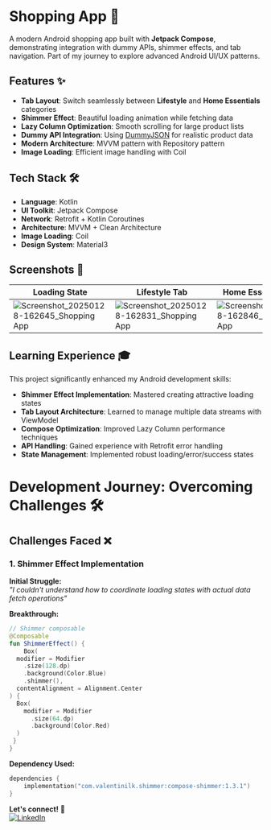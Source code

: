 # Shopping App 🛒 
 
A modern Android shopping app built with **Jetpack Compose**, demonstrating integration with dummy APIs, shimmer effects, and tab navigation. Part of my journey to explore advanced Android UI/UX patterns.

## Features ✨

- **Tab Layout**: Switch seamlessly between **Lifestyle** and **Home Essentials** categories
- **Shimmer Effect**: Beautiful loading animation while fetching data
- **Lazy Column Optimization**: Smooth scrolling for large product lists
- **Dummy API Integration**: Using [DummyJSON](https://dummyjson.com/) for realistic product data
- **Modern Architecture**: MVVM pattern with Repository pattern
- **Image Loading**: Efficient image handling with Coil

## Tech Stack 🛠️

- **Language**: Kotlin
- **UI Toolkit**: Jetpack Compose
- **Network**: Retrofit + Kotlin Coroutines
- **Architecture**: MVVM + Clean Architecture
- **Image Loading**: Coil
- **Design System**: Material3

## Screenshots 📸

| Loading State | Lifestyle Tab | Home Essentials Tab | Detail View |
|---------------|---------------|---------------------|-------------|
| ![Screenshot_20250128-162645_Shopping App](https://github.com/user-attachments/assets/eeb2e1be-7de5-4c44-9a20-bee12ff25f4b)| ![Screenshot_20250128-162831_Shopping App](https://github.com/user-attachments/assets/3b0eb275-90fb-4924-ad6b-be0a6d5bf440)| ![Screenshot_20250128-162846_Shopping App](https://github.com/user-attachments/assets/a65b424f-df9b-4ff6-8038-7791d4e9fe34)|![Screenshot_20250128-163051_Shopping App](https://github.com/user-attachments/assets/370f05e6-afc5-4f6b-8925-27a46a9ac8b2)|


## Learning Experience 🎓

This project significantly enhanced my Android development skills:
- **Shimmer Effect Implementation**: Mastered creating attractive loading states
- **Tab Layout Architecture**: Learned to manage multiple data streams with ViewModel
- **Compose Optimization**: Improved Lazy Column performance techniques
- **API Handling**: Gained experience with Retrofit error handling
- **State Management**: Implemented robust loading/error/success states

# Development Journey: Overcoming Challenges 🛠️

## Challenges Faced ❌

### 1. Shimmer Effect Implementation
**Initial Struggle:**  
_"I couldn't understand how to coordinate loading states with actual data fetch operations"_

**Breakthrough:**  
```kotlin
// Shimmer composable
@Composable
fun ShimmerEffect() {
    Box(
  modifier = Modifier
    .size(128.dp)
    .background(Color.Blue)
    .shimmer(),
  contentAlignment = Alignment.Center
) {
  Box(
    modifier = Modifier
      .size(64.dp)
      .background(Color.Red)
  )
 }
}

```

**Dependency Used:**
```kotlin
dependencies {
    implementation("com.valentinilk.shimmer:compose-shimmer:1.3.1")
}
```

**Let's connect!** 🔗  
[![LinkedIn](https://img.shields.io/badge/LinkedIn-0077B5?style=flat&logo=linkedin&logoColor=white)](https://www.linkedin.com/in/shivam-kumar-79a851266?utm_source=share&utm_campaign=share_via&utm_content=profile&utm_medium=android_app)
